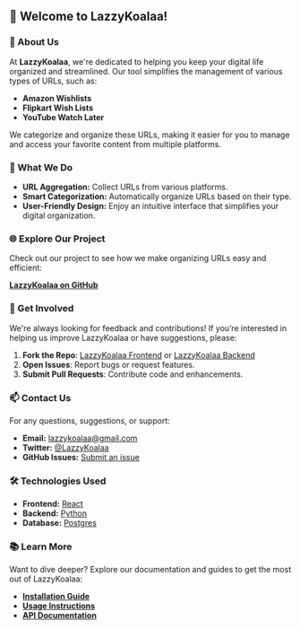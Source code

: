 ## 👋 Welcome to LazzyKoalaa!

### 📌 About Us

At **LazzyKoalaa**, we're dedicated to helping you keep your digital life organized and streamlined. Our tool simplifies the management of various types of URLs, such as:

- **Amazon Wishlists**
- **Flipkart Wish Lists**
- **YouTube Watch Later**

We categorize and organize these URLs, making it easier for you to manage and access your favorite content from multiple platforms.

### 🚀 What We Do

- **URL Aggregation:** Collect URLs from various platforms.
- **Smart Categorization:** Automatically organize URLs based on their type.
- **User-Friendly Design:** Enjoy an intuitive interface that simplifies your digital organization.

### 🌐 Explore Our Project

Check out our project to see how we make organizing URLs easy and efficient:

[**LazzyKoalaa on GitHub**](https://github.com/lazzykoalaa/)

### 🔧 Get Involved

We're always looking for feedback and contributions! If you’re interested in helping us improve LazzyKoalaa or have suggestions, please:

1. **Fork the Repo**: [LazzyKoalaa Frontend](https://github.com/lazzykoalaa/frontend) or [LazzyKoalaa Backend](https://github.com/lazzykoalaa/backend)
2. **Open Issues**: Report bugs or request features.
3. **Submit Pull Requests**: Contribute code and enhancements.

### 📫 Contact Us

For any questions, suggestions, or support:

- **Email:** [lazzykoalaa@gmail.com](mailto:lazzykoalaa@gmail.com)
- **Twitter:** [@LazzyKoalaa](https://twitter.com/LazzyKoalaa)
- **GitHub Issues:** [Submit an issue](https://github.com/lazzykoalaa)

### 🛠 Technologies Used

- **Frontend:** [React](https://reactjs.org/)
- **Backend:** [Python](https://python.org/)
- **Database:** [Postgres](https://www.postgresql.org/)

### 📚 Learn More

Want to dive deeper? Explore our documentation and guides to get the most out of LazzyKoalaa:

- **[Installation Guide](https://github.com/lazzykoalaa/wiki/Installation)**
- **[Usage Instructions](https://github.com/lazzykoalaa/wiki/Usage)**
- **[API Documentation](https://github.com/lazzykoalaa/wiki/API)**
